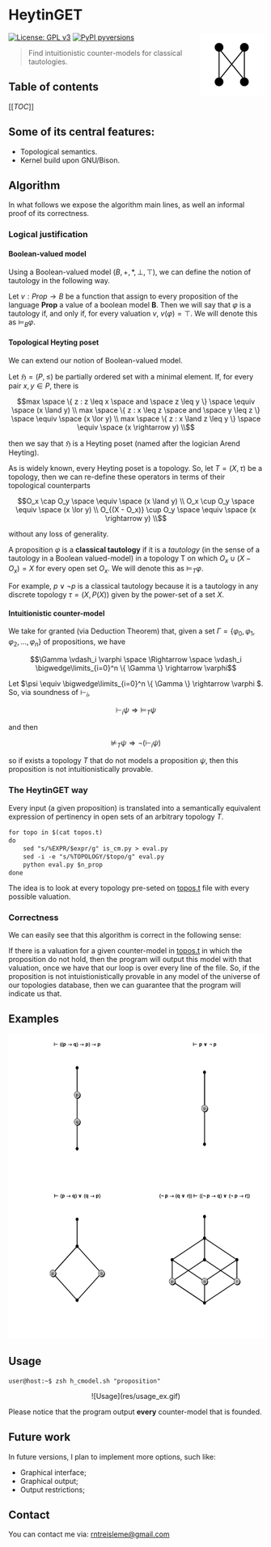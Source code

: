 # HeytinGET

<img src="res/lattice.png" align="right" />

[![License: GPL v3](https://img.shields.io/badge/License-GPLv3-blue.svg)](https://www.gnu.org/licenses/gpl-3.0)
[![PyPI pyversions](https://img.shields.io/github/pipenv/locked/python-version/metabolize/rq-dashboard-on-heroku)](https://pypi.python.org/pypi/ansicolortags/)

> Find intuitionistic counter-models for classical tautologies.

## Table of contents

[[_TOC_]]

## Some of its central features:
- Topological semantics.
- Kernel build upon GNU/Bison.

## Algorithm

In what follows we expose the algorithm main lines, as well an informal proof of its correctness.

### Logical justification

#### Boolean-valued model

Using a Boolean-valued model $`(B, +, *, \bot, \top)`$, we can define the notion of tautology in the following way. 

Let $`v: Prop \rightarrow B`$ be a function that assign to every proposition of the language **Prop** a value of a boolean model **B**. Then we will say that $`\varphi`$ is a tautology if, and only if, for every valuation $`v`$, $`v(\varphi) = \top`$. We will denote this as $`\models_B \varphi`$.

#### Topological Heyting poset

We can extend our notion of Boolean-valued model.

Let $`\mathfrak{H} = (P, \leq)`$ be partially ordered set with a minimal element. If, for every pair $`x,y \in P`$, there is

```math
max \space \{ z : z \leq x \space and \space z \leq y \} \space \equiv \space (x \land y) \\
max \space \{ z : x \leq z \space and \space y \leq z \} \space \equiv \space (x \lor y) \\
max \space \{ z : x \land z \leq y \}  \space \equiv \space (x \rightarrow y) \\
```

then we say that $`\mathfrak{H}`$ is a Heyting poset (named after the logician Arend Heyting).

As is widely known, every Heyting poset is a topology. So, let $`T = (X, \tau)`$ be a topology, then we can re-define these operators in terms of their topological counterparts 

```math
O_x \cap O_y \space \equiv \space (x \land y) \\
O_x \cup O_y \space \equiv \space (x \lor y) \\
O_{(X - O_x)} \cup O_y  \space \equiv \space (x \rightarrow y) \\
```

without any loss of generality.

A proposition $`\varphi`$ is a **classical tautology** if it is a *tautology* (in the sense of a tautology in a Boolean valued-model) in a topology T on which $`O_x \cup (X - O_x) = X`$ for every open set $`O_x`$. We will denote this as $`\models_T \varphi`$.

For example, $`p \lor \neg p`$ is a classical tautology because it is a tautology in any discrete topology $`\tau = (X, P(X))`$ given by the power-set of a set *X*.


#### Intuitionistic counter-model 

We take for granted (via Deduction Theorem) that, given a set $`\Gamma = \{ \varphi_0, \varphi_1, \varphi_2, ..., \varphi_n \}`$ of propositions, we have

```math
\Gamma \vdash_i \varphi \space \Rightarrow \space \vdash_i \bigwedge\limits_{i=0}^n \{ \Gamma \} \rightarrow \varphi
```

Let $`\psi \equiv \bigwedge\limits_{i=0}^n \{ \Gamma \} \rightarrow \varphi `$. So, via soundness of $`\vdash_i`$,

```math
\vdash_i \psi \Rightarrow \models_T \psi
```

and then

```math
\nvDash_T \psi \Rightarrow \neg (\vdash_i \psi)
```

so if exists a topology $`T`$ that do not models a proposition $`\psi`$, then this proposition is not intuitionistically provable.

### The HeytinGET way

Every input (a given proposition) is translated into a semantically equivalent expression of pertinency in open sets of an arbitrary topology $`T`$.

```shell
for topo in $(cat topos.t)
do
	sed "s/%EXPR/$expr/g" is_cm.py > eval.py
	sed -i -e "s/%TOPOLOGY/$topo/g" eval.py 
	python eval.py $n_prop
done
```

The idea is to look at every topology pre-seted on [topos.t](src/topos.t) file with every possible valuation.

### Correctness

We can easily see that this algorithm is correct in the following sense: 

If there is a valuation for a given counter-model in [topos.t](src/topos.t) in which the proposition do not hold, then the program will output this model with that valuation, once we have that our loop is over every line of the file. So, if the proposition is not intuistionistically provable in any model of the universe of our topologies database, then we can guarantee that the program will indicate us that.

## Examples

<div align="center">

![Image description](res/examples.png)

</div>

## Usage

```console
user@host:~$ zsh h_cmodel.sh "proposition"
```

<div align="center">
![Usage](res/usage_ex.gif)
</div>

Please notice that the program output **every** counter-model that is founded. 

## Future work

In future versions, I plan to implement more options, such like:

- Graphical interface;
- Graphical output;
- Output restrictions;

## Contact

You can contact me via: <rntreisleme@gmail.com>


